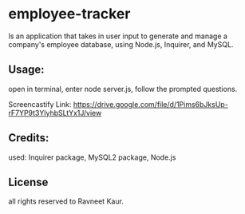 # employee-tracker
Is an application that takes in user input to generate and manage a company's employee database, using Node.js, Inquirer, and MySQL.


## Usage:

open in terminal, enter node server.js, follow the prompted questions. 

Screencastify Link:
https://drive.google.com/file/d/1Pims6bJksUp-rF7YP9t3YlyhbSLtYx1J/view

## Credits:
used:  Inquirer package, MySQL2 package, Node.js
 


## License 
all rights reserved to Ravneet Kaur.

